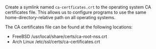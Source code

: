 Create a symlink named `ca-certficates.crt` to the operating system CA
certificates file. This allows us to configure programs to use the same
home-directory-relative path on all operating systems.

The CA certificates file can be found at the following locations:
* FreeBSD     /usr/local/share/certs/ca-root-nss.crt
* Arch Linux  /etc/ssl/certs/ca-certificates.crt
